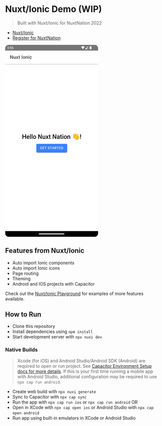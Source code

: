 # Nuxt/Ionic Demo (WIP)

> Built with Nuxt/Ionic for NuxtNation 2022

- [Nuxt/Ionic](https://ionic.nuxtjs.org/)
- [Register for NuxtNation](https://nuxtnation.com/)

<img src="/androidscreenshot.png" width=300>

## Features from Nuxt/Ionic

- Auto import Ionic components
- Auto import Ionic icons
- Page routing
- Theming
- Android and IOS projects with Capacitor

Check out the [Nuxt/Ionic Playground](https://stackblitz.com/github/nuxt-modules/ionic/tree/main/playground) for examples of more features available.

## How to Run

- Clone this repository
- Install dependencies using `npm install`
- Start development server with `npx nuxi dev`

### Native Builds

> Xcode (for iOS) and Android Studio/Android SDK (Android) are required to open or run project. See [Capacitor Environment Setup docs for more details](https://capacitorjs.com/docs/getting-started/environment-setup). If this is your first time running a mobile app with Android Studio, additional configuration may be required to use `npx cap run android`.

- Create web build with `npx nuxi generate`
- Sync to Capacitor with `npx cap sync`
- Run the app with `npx cap run ios` or `npx cap run android` OR
- Open in XCode with `npx cap open ios` or Android Studio with `npx cap open android`
- Run app using built-in emulators in XCode or Android Studio
